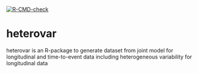   <!-- badges: start -->
  [![R-CMD-check](https://github.com/AntoineBbi/heterovar_test/workflows/R-CMD-check/badge.svg)](https://github.com/AntoineBbi/heterovar_test/actions)
  <!-- badges: end -->

# heterovar
heterovar is an R-package to generate dataset from joint model for longitudinal and time-to-event data including heterogeneous variability for longitudinal data
